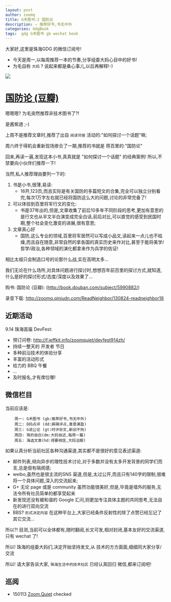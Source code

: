 ```yaml
---
layout: post
author: zoomq
title: G术图书:2 国防论
description: ~ 推荐好书,书无中外
categories: GdgBook
tags:  gdg G术图书 gb wechat book
---
```


大家好,这里是珠海GDG 的微信订阅号!

- 今天是周一,以每周推荐一本的节奏,分享组委大妈心目中的好书!
- 为毛自称 `大妈` ? 说起来都是桑心事儿,以后再解释!-)



![](http://0.zoomquiet.top/ZHGDG/wechat/130826-jbl-national-defence.jpg)

# [国防论 (豆瓣)](http://book.douban.com/subject/5990882/)

嗯嗯嗯? 为毛突然推荐非技术图书了?!

是酱紫逇 ;-)

上周不是推荐文章时,推荐了出自 `阅读邻居` 活动的:"如何探讨一个话题"嘛;

周六终于得机会重新现场掺合了一期,推荐的书就是 蒋百里的:"国防论"

回来,再读一遍,发现这本小书,真真就是 "如何探讨一个话题" 的经典案例! 所以,不禁要向小伙伴们推荐一下!

<!--more-->

当然,私人推荐理由要列一下的:

1. 书是小书,很薄,易读:
    - 16开,123页,而且实际是有关国防的多篇短文的合集,完全可以独立分别看完,每次1万字左右就已经将国防这么大的问题,讨论的非常完备了!
1. 可以体验到百里将军行文的变化:
    - 书是37年出的,但是,文章收集了前后10多年不同阶段的思考,更加有意思的是行文也从半文半白演变成完全白话,前后对比,可以直觉的感受到民国时期,整个社会变化激变的进展,很有意思;
1. 文章真心好
    - 国防,这么专业的领域,百里将军居然可以写成小品文,读起来一点儿也不枯燥,而且自在随意,非常自然的拿各国的真实历史来作对比,甚至于能将美学/哲学/政治,各种领域的演化都拿来作为兵学的佐证!

相比太祖只会制造口号的论那什么战,实在高明太多...

我们无论在什么场所,对具体问题进行探讨时,想想百年前百里的探讨方式,就知道,什么是好的探讨形式/态度/深度以及效果了...


购书: 国防论 (豆瓣): (http://book.douban.com/subject/5990882/)

录音下载: http://zoomq.qiniudn.com/ReadNeighbor/130824-readneighbor18

## 近期活动


9.14 珠海首届 DevFest:

- 预订问卷: http://f.jeffkit.info/zoomquiet/devfest914zh/     
- 持续一整天的 开发者 节日
- 多种前沿技术的体验分享
- 丰富的活动形式
- 给力的 BBQ 午餐
- ... 
- 及时报名,才有席位哪!


## 微信栏目
当前应该是: 

        周一: G术图书 (gb:推荐好书,书无中外)
        周二: D码点评 (dd:麻辣评点,善意满盈)
        周三: G说公论 (gt:时评杂文,新旧不拘)
        周四: 珠的自白(dm:大妈自述,每周一篇)
        周五: 海选文章(hd:得要相信,大妈法眼)


如果认真分析当前社区各种沟通渠道,其实都不是很好的意见表述渠道:

- 邮件列表,倾向异步的理性技术讨论,对于多数并没有太多开发背景的同学们而言,总是佷有隔阂感;
- weibo,虽然也是很主流的SNS 渠道,但是,太过公开,而且只有140字的限制,很难将一个具体问题,深入的交流起来;
- G+ 无论 page 或是 community 虽然功能很美好,但是,毕竟是墙外的服务,无法令所有社员简单的都享受起来
- 新发现还没有被和谐的 Google 汇问,则更加专注具体主题的共同思考,无法自在的进行双向交流
- BBS? `形式决定内容` 在这种平台上,大家已经条件反射性的除了点赞已经忘记了其它交流... 

所以?! 目测,当前可以全体都有,随时翻阅,长文可发,相对封闭,基本友好的交流渠道,只有 wechat 了!

所以! 珠海的组委大妈们,决定开始坚持发文,从 技术的方方面面,细细同大家分享/交流

所以! 请大家告诉大家,  `珠海生活中的技术社区` 已经认真回归 微信,都来订阅吧!



## 巡阅
- 150113 [Zoom.Quiet](http://zoomquiet.io/) checked



